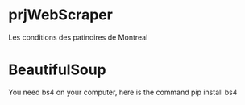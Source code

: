 # prjWebScraper
Les conditions des patinoires de Montreal
# BeautifulSoup
You need bs4 on your computer, here is the command
pip install bs4 
